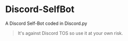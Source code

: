 # Discord-SelfBot
A Discord Self-Bot coded in Discord.py

> It's against Discord TOS so use it at your own risk.
